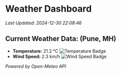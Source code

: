 
# Weather Dashboard

_Last Updated: 2024-12-30 22:08:46_

## Current Weather Data: (Pune, MH)
- **Temperature:** 21.2 °C ![Temperature Badge](https://img.shields.io/badge/Temperature-Medium%20Temp-green)
- **Wind Speed:** 2.3 km/h ![Wind Speed Badge](https://img.shields.io/badge/Wind%20Speed-Low%20Wind-blue)

*Powered by Open-Meteo API*
